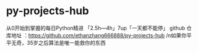 # py-projects-hub
从0开始到掌握的每日Python精进 「2.5h—4h」7up「一天都不能停」 github 仓库地址 ：https://github.com/ethanzhang666888/py-projects-hub /n如果你平平无奇，35岁之后算法是唯一能救你的东西
